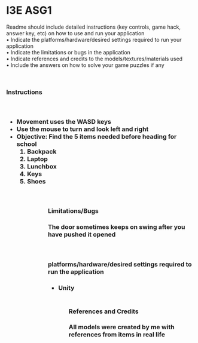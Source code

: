 # I3E ASG1


Readme should include detailed instructions (key controls, game hack,
answer key, etc) on how to use and run your application <br>
• Indicate the platforms/hardware/desired settings required to run your
application <br>
• Indicate the limitations or bugs in the application <br>
• Indicate references and credits to the models/textures/materials used <br>
• Include the answers on how to solve your game puzzles if any <br>

<br>
<h3> Instructions <h3>
  <br>
  <ul> 
    <li> Movement uses the WASD keys 
    <li> Use the mouse to turn and look left and right 
    <li> Objective: Find the 5 items needed before heading for school 
      <ol> 
        <li> Backpack 
        <li> Laptop 
        <li> Lunchbox 
        <li> Keys 
        <li> Shoes 
      <ol>
  <ul>
<br>
<h4> Limitations/Bugs <h4>
  <p> The door sometimes keeps on swing after you have pushed it opened <p>
<br>
<h4> platforms/hardware/desired settings required to run the
application <h4>
  <ul>
    <li> Unity
  <ul>
<br>
<h4> References and Credits <h4>
  <p> All models were created by me with references from items in real life <p>
